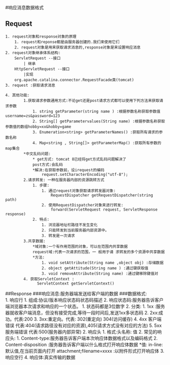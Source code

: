 #响应消息数据格式



## Request
	1. request对象和response对象的原理
		1. request和reponse都是由服务器创建的.我们来使用它们
		2. request对象是用来获取请求消息的,response对象是来设置响应消息
	2. request对象继承体系结构:
		ServletRequest --接口
			| 继承
		HttpServletRequest --接口
			|实现
		org.apache.catalina.connector.RequestFacade类(tomcat)
	3. request :获取请求消息

	4. 其他功能:
			1.获取请求参数通用方式:不论get还是post请求方式都可以使用下列方法来获取请求参数
				1. string getParameter(string name ) :根据参数名称获取参数值username=zs&password=123
				2. String[] getParametervalues(String name) :根据参数名称获取参数值的数组hobby=xx&hobby=game
				3. Enumeration<string> getParameterNames() :获取所有请求的参数名称
				4. Map<string , String[]> getParameterMap() :获取所有参数的map集合
			*中文乱码问题:
				* get方式: tomcat 8已经将get方式乱码问题解决了
				post方式:会乱码
				*解决:在获取参数前，设irequest的编码
					request.setCharacterEncoding("utf-8");
			2.请求转发: 一种在服务器内部的资源跳转方式
				1. 步骤:
					1. 通过request对象获取请求转发器对象:  
						RequestDispatcher getRequestDispatcher(string path)
					2. 使用RequestDispatcher对象来进行转发: 
						forward(ServletRequest request, ServletResponse response)
				2. 特点:
					1. 浏览器地址栏路径不发生变化
					2. 只能转发到当前服务器内部资源中。
					3. 转发是一次请求
			3.共享数据: 
				*域对象:一个有作用范围的对象，可以在范围内共享数据
				request域:代表一次请求的范围，一 般用于请 求转发的多个资源中共享数据
				*方法:
					1. void setAttribute(String name ,object obj) :存储数据
					2. object getAttitude(String name ) :通过键获取值
					3. void removeAttribute(String name) :通过键移除键值对
			4. 获取ServletContext :
				  ServletContext getServletContext()
				
##Response
###响应消息:服务器端发送给客户端的数据
###数据格式:	
	1. 响应行
		1. 组成:协议/版本响应状态码状态码描述
		2. 响应状态码:服务器告诉客户端浏览器本次请求和响应的一个状态。
			1. 状态码都是3位数字
			2. 分类:
				1. 1xx :服务器就收客户端消息，但没有接受完成,等待一段时间后,发送1xx多状态码
				2. 2xx:成功。代表:200
				3. 3xx:重定向。代表: 302(重定向) 304(访问缓存)
				4. 4xx 客户端错误 代表:404(请求路径没有对应的资源),405(请求方式没有对应的方法)
				5. 5xx 服务端错误	 代表:500(服务器内部异常)
	2. 响应头
		1. 格式:头名称: 值
		2. 常见的响应头:
			1. Content-type:服务器告诉客户端本次响应体数据格式以及编码格式
			2. Content-disposition :服务器告诉客户端以什么格式打开响应体数据
					*值:
						 in-line:默认值,在当前页面内打开
						attachment;filename=xxxx :以附件形式打开响应体
	3. 响应空行
	4. 响应体:真实传输的数据